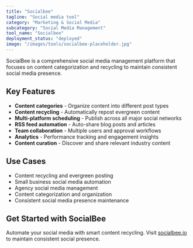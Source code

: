 ```yaml
---
title: "Socialbee"
tagline: "Social media tool"
category: "Marketing & Social Media"
subcategory: "Social Media Management"
tool_name: "Socialbee"
deployment_status: "deployed"
image: "/images/tools/socialbee-placeholder.jpg"
---
```

SocialBee is a comprehensive social media management platform that focuses on content categorization and recycling to maintain consistent social media presence.

## Key Features

- **Content categories** - Organize content into different post types
- **Content recycling** - Automatically repost evergreen content
- **Multi-platform scheduling** - Publish across all major social networks
- **RSS feed automation** - Auto-share blog posts and articles
- **Team collaboration** - Multiple users and approval workflows
- **Analytics** - Performance tracking and engagement insights
- **Content curation** - Discover and share relevant industry content

## Use Cases

- Content recycling and evergreen posting
- Small business social media automation
- Agency social media management
- Content categorization and organization
- Consistent social media presence maintenance

## Get Started with SocialBee

Automate your social media with smart content recycling. Visit [socialbee.io](https://socialbee.io) to maintain consistent social presence.
